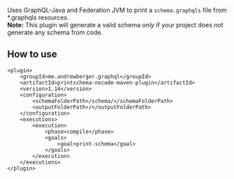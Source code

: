 Uses GraphQL-Java and Federation JVM to print a `schema.graphqls` file from *.graphqls resources.  
**Note:**
This plugin will generate a valid schema _only_ if your project does not generate any schema from code.  

## How to use
```
<plugin>
    <groupId>me.andrewberger.graphql</groupId>
    <artifactId>printschema-nocode-maven-plugin</artifactId>
    <version>1.14</version>
    <configuration>
        <schemaFolderPath>/schema/</schemaFolderPath>
        <outputFolderPath>/</outputFolderPath>
    </configuration>
    <executions>
        <execution>
            <phase>compile</phase>
            <goals>
                <goal>print-schema</goal>
            </goals>
        </execution>
    </executions>
</plugin>
```
